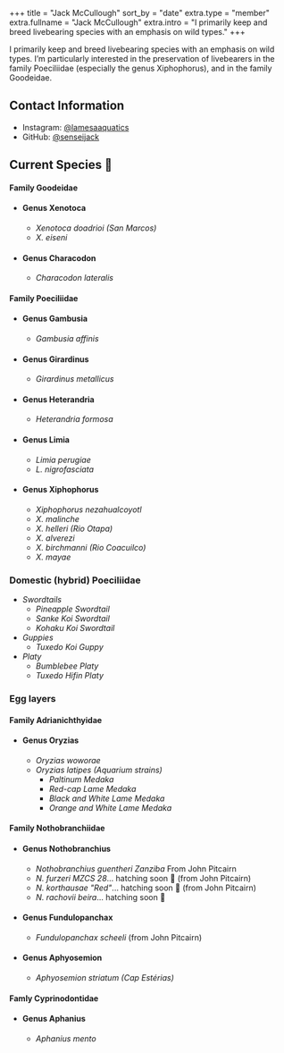 +++
title = "Jack McCullough"
sort_by = "date"
extra.type = "member"
extra.fullname = "Jack McCullough"
extra.intro = "I primarily keep and breed livebearing species with an emphasis on wild types."
+++

I primarily keep and breed livebearing species with an emphasis on wild types. I’m particularly interested in the preservation of livebearers in the family Poeciliidae (especially the genus Xiphophorus), and in the family Goodeidae.

## Contact Information

- Instagram: [@lamesaaquatics](https://www.instagram.com/lamesaaquatics)
- GitHub: [@senseijack](https://github.com/senseijack)

## Current Species 🐠
#### Family Goodeidae
- #### Genus Xenotoca  
  - *Xenotoca doadrioi (San Marcos)*  
  - *X. eiseni*  
- #### Genus Characodon  
  - *Characodon lateralis*
#### Family Poeciliidae
- #### Genus Gambusia  
  - *Gambusia affinis*
- #### Genus Girardinus   
  - *Girardinus metallicus*  
- #### Genus Heterandria  
  - *Heterandria formosa*
- #### Genus Limia  
  - *Limia perugiae*  
  - *L. nigrofasciata*  
- #### Genus Xiphophorus
  - *Xiphophorus nezahualcoyotl*  
  - *X. malinche*  
  - *X. helleri (Rio Otapa)*  
  - *X. alverezi*  
  - *X. birchmanni (Rio Coacuilco)*
  - *X. mayae*

### Domestic (hybrid) Poeciliidae
- *Swordtails*
  - *Pineapple Swordtail*  
  - *Sanke Koi Swordtail*
  - *Kohaku Koi Swordtail*
- *Guppies*
  - *Tuxedo Koi Guppy*
- *Platy*
  - *Bumblebee Platy*
  - *Tuxedo Hifin Platy*  
### Egg layers
#### Family Adrianichthyidae
- #### Genus Oryzias
  - *Oryzias woworae*
  - *Oryzias latipes (Aquarium strains)*
    - *Paltinum Medaka*
    - *Red-cap Lame Medaka*
    - *Black and White Lame Medaka*
    - *Orange and White Lame Medaka*
#### Family  Nothobranchiidae
- #### Genus Nothobranchius
  - *Nothobranchius guentheri Zanziba* From John Pitcairn
  - *N. furzeri MZCS 28*... hatching soon 🤞 (from John Pitcairn)  
  - *N. korthausae "Red"*... hatching soon 🤞 (from John Pitcairn)   
  - *N. rachovii beira*... hatching soon 🤞
- #### Genus Fundulopanchax
  - *Fundulopanchax scheeli* (from John Pitcairn)
- #### Genus Aphyosemion 
  - *Aphyosemion striatum (Cap Estérias)*
#### Famly Cyprinodontidae 
- #### Genus Aphanius
  - *Aphanius mento* 

<!-- ## Past Species 🐟
#### Family Anablepidae
- #### Genus Jenynsia 
  - *Jenynsia onca* 
#### Family Zenarchopteridae 
- #### Genus Dermogenys
  - *Dermogenys pusilla (Aquarium strain)*  -->